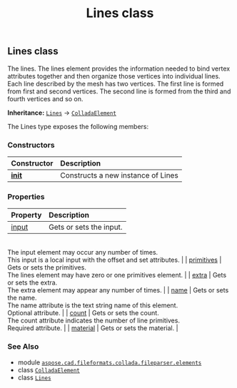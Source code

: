 ﻿---
title: Lines class
second_title: Aspose.CAD for Python via .NET API References
description: 
type: docs
weight: 660
url: /python-net/aspose.cad.fileformats.collada.fileparser.elements/lines/
is_root: false
---

## Lines class

The lines.
The lines element provides the information needed to bind vertex attributes together and then organize those vertices into individual lines.
Each line described by the mesh has two vertices.
The first line is formed from first and second vertices.
The second line is formed from the third and fourth vertices and so on.



**Inheritance:** [`Lines`](/cad/python-net/aspose.cad.fileformats.collada.fileparser.elements/lines) → 
[`ColladaElement`](/cad/python-net/aspose.cad.fileformats.collada.fileparser.elements/colladaelement)



The Lines type exposes the following members:

### Constructors
| Constructor | Description |
| :- | :- |
| [__init__](/cad/python-net/aspose.cad.fileformats.collada.fileparser.elements/lines/__init__/#) | Constructs a new instance of Lines |


### Properties
| Property | Description |
| :- | :- |
| [input](/cad/python-net/aspose.cad.fileformats.collada.fileparser.elements/lines/input) | Gets or sets the input.<br/>The input element may occur any number of times.<br/>This input is a local input with the offset and set attributes. |
| [primitives](/cad/python-net/aspose.cad.fileformats.collada.fileparser.elements/lines/primitives) | Gets or sets the primitives.<br/>The lines element may have zero or one primitives element. |
| [extra](/cad/python-net/aspose.cad.fileformats.collada.fileparser.elements/lines/extra) | Gets or sets the extra.<br/>The extra element may appear any number of times. |
| [name](/cad/python-net/aspose.cad.fileformats.collada.fileparser.elements/lines/name) | Gets or sets the name.<br/>The name attribute is the text string name of this element.<br/>Optional attribute. |
| [count](/cad/python-net/aspose.cad.fileformats.collada.fileparser.elements/lines/count) | Gets or sets the count.<br/>The count attribute indicates the number of line primitives.<br/>Required attribute. |
| [material](/cad/python-net/aspose.cad.fileformats.collada.fileparser.elements/lines/material) | Gets or sets the material. |



### See Also
* module [`aspose.cad.fileformats.collada.fileparser.elements`](..)
* class [`ColladaElement`](/cad/python-net/aspose.cad.fileformats.collada.fileparser.elements/colladaelement)
* class [`Lines`](/cad/python-net/aspose.cad.fileformats.collada.fileparser.elements/lines)
